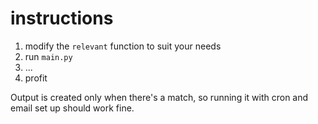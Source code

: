 # instructions

1. modify the `relevant` function to suit your needs
2. run `main.py`
3. ...
4. profit

Output is created only when there's a match, so running it with cron and email set up should work fine.
